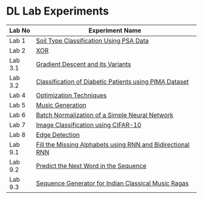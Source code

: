 
# DL Lab Experiments

| Lab No | Experiment Name |
|--------|-----------------|
| Lab 1  | [Soil Type Classification Using PSA Data](Lab1.ipynb) |
| Lab 2  | [XOR](https://github.com/v-enigma/DL_LabExperiments/blob/main/Lab_2%20xor.ipynb) |
| Lab 3.1 | [Gradient Descent and its Variants](Lab3.1.ipynb) |
| Lab 3.2 | [Classification of Diabetic Patients using PIMA Dataset](Lab3.2.ipynb) |
| Lab 4  | [Optimization Techniques](Lab_4.ipynb) |
| Lab 5  | [Music Generation](Lab5_Musicgeneration_rnn.ipynb) |
| Lab 6  | [Batch Normalization of a Simple Neural Network](Lab_6.ipynb) |
| Lab 7  | [Image Classification using CIFAR-10](Lab_7.ipynb) |
| Lab 8  | [Edge Detection](Lab_8.ipynb) |
| Lab 9.1 | [Fill the Missing Alphabets using RNN and Bidirectional RNN](Lab_9_1.ipynb) |
| Lab 9.2 | [Predict the Next Word in the Sequence](lab_9_2.ipynb) |
| Lab 9.3 | [Sequence Generator for Indian Classical Music Ragas](lab_9_3.ipynb) |

